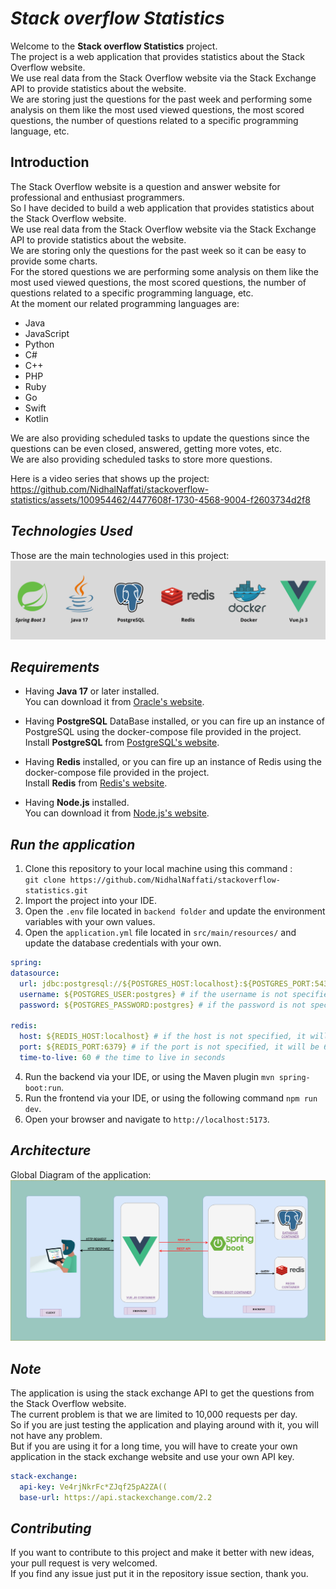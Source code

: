 # _Stack overflow Statistics_

Welcome to the **Stack overflow Statistics** project. <br/>
The project is a web application that provides statistics about the Stack Overflow website. <br/>
We use real data from the Stack Overflow website via the Stack Exchange API to provide statistics about the
website. <br/>
We are storing just the questions for the past week and performing some analysis on them like the most used viewed
questions, the most scored questions, the number of questions related to a specific programming language, etc. <br/>

## Introduction
The Stack Overflow website is a question and answer website for professional and enthusiast programmers. <br/>
So I have decided to build a web application that provides statistics about the Stack Overflow website. <br/>
We use real data from the Stack Overflow website via the Stack Exchange API to provide statistics about the
website. <br/>
We are storing only the questions for the past week so it can be easy to provide some charts. <br/>
For the stored questions we are performing some analysis on them like the most used viewed questions, the most scored
questions, the number of questions related to a specific programming language, etc. <br/>
At the moment our related programming languages are:

* Java
* JavaScript
* Python
* C#
* C++
* PHP
* Ruby
* Go
* Swift
* Kotlin

We are also providing scheduled tasks to update the questions since the questions can be even closed, answered, getting
more votes, etc. <br/>
We are also providing scheduled tasks to store more questions. <br/>

Here is a video series that shows up the project:
https://github.com/NidhalNaffati/stackoverflow-statistics/assets/100954462/4477608f-1730-4568-9004-f2603734d2f8

## _Technologies Used_

Those are the main technologies used in this project:
<img alt="main tech used" src="./docs/project-stack.png"/>

## _Requirements_

* Having **Java 17** or later installed. <br>
  You can download it
  from [Oracle's website](https://www.oracle.com/java/technologies/javase/jdk17-archive-downloads.html).


* Having **PostgreSQL** DataBase installed, or you can fire up an instance of PostgreSQL using the docker-compose file
  provided in the
  project. <br>
  Install **PostgreSQL** from [PostgreSQL's website](https://www.postgresql.org/download/).


* Having **Redis** installed, or you can fire up an instance of Redis using the docker-compose file
  provided in the
  project. <br>
  Install **Redis** from [Redis's website](https://redis.io/download).


* Having **Node.js** installed. <br>
  You can download it from [Node.js's website](https://nodejs.org/en/download/).

## _Run the application_

1. Clone this repository to your local machine using this
   command : <br/> `git clone https://github.com/NidhalNaffati/stackoverflow-statistics.git`
2. Import the project into your IDE.
3. Open the `.env` file located in `backend folder` and update the environment variables with your own values.
4. Open the `application.yml` file located in `src/main/resources/` and update the database credentials with your own.

  ```yaml
spring:
  datasource:
    url: jdbc:postgresql://${POSTGRES_HOST:localhost}:${POSTGRES_PORT:5432}/${POSTGRES_DB:postgres} # if the host is not specified, it will be localhost, if the port is not specified, it will be 5432 and if the database is not specified, it will be postgres
    username: ${POSTGRES_USER:postgres} # if the username is not specified, it will be postgres
    password: ${POSTGRES_PASSWORD:postgres} # if the password is not specified, it will be postgres

  redis:
    host: ${REDIS_HOST:localhost} # if the host is not specified, it will be localhost
    port: ${REDIS_PORT:6379} # if the port is not specified, it will be 6379
    time-to-live: 60 # the time to live in seconds
```

4. Run the backend via your IDE, or using the Maven plugin `mvn spring-boot:run`.
5. Run the frontend via your IDE, or using the following command `npm run dev`.
6. Open your browser and navigate to `http://localhost:5173`.

## _Architecture_

Global Diagram of the application:
<img src="./docs/global-diagram.png">

## _Note_

The application is using the stack exchange API to get the questions from the Stack Overflow website. <br/>
The current problem is that we are limited to 10,000 requests per day. <br/>
So if you are just testing the application and playing around with it, you will not have any problem. <br/>
But if you are using it for a long time, you will have to create your own application in the stack exchange website and
use your own API key. <br/>

```yaml
stack-exchange:
  api-key: Ve4rjNkrFc*ZJqf25pA2ZA((
  base-url: https://api.stackexchange.com/2.2
```

## _Contributing_
If you want to contribute to this project and make it better with new ideas, your pull request is very welcomed. <br/>
If you find any issue just put it in the repository issue section, thank you.
